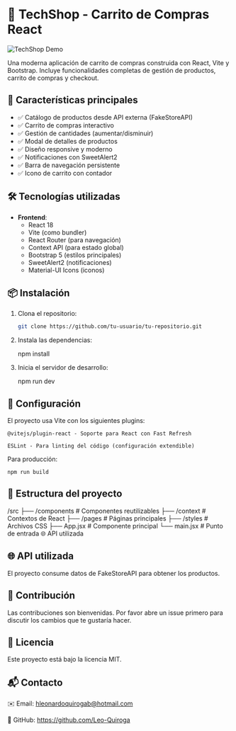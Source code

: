 # 🛒 TechShop - Carrito de Compras React

![TechShop Demo](https://ejemplo.com/demo.gif) <!-- Reemplaza con imagen real de tu proyecto -->

Una moderna aplicación de carrito de compras construida con React, Vite y Bootstrap. Incluye funcionalidades completas de gestión de productos, carrito de compras y checkout.

## 🚀 Características principales

- ✅ Catálogo de productos desde API externa (FakeStoreAPI)
- ✅ Carrito de compras interactivo
- ✅ Gestión de cantidades (aumentar/disminuir)
- ✅ Modal de detalles de productos
- ✅ Diseño responsive y moderno
- ✅ Notificaciones con SweetAlert2
- ✅ Barra de navegación persistente
- ✅ Icono de carrito con contador

## 🛠 Tecnologías utilizadas

- **Frontend**: 
  - React 18
  - Vite (como bundler)
  - React Router (para navegación)
  - Context API (para estado global)
  - Bootstrap 5 (estilos principales)
  - SweetAlert2 (notificaciones)
  - Material-UI Icons (iconos)

## 📦 Instalación

1. Clona el repositorio:
   ```bash
   git clone https://github.com/tu-usuario/tu-repositorio.git

2. Instala las dependencias:
    
    npm install 

3. Inicia el servidor de desarrollo:
    
    npm run dev

## 🔧 Configuración

El proyecto usa Vite con los siguientes plugins:

    @vitejs/plugin-react - Soporte para React con Fast Refresh

    ESLint - Para linting del código (configuración extendible)

Para producción:

    npm run build


## 🎨 Estructura del proyecto

/src
├── /components       # Componentes reutilizables
├── /context          # Contextos de React
├── /pages            # Páginas principales
├── /styles           # Archivos CSS
├── App.jsx           # Componente principal
└── main.jsx          # Punto de entrada
🌐 API utilizada

## 🌐 API utilizada

El proyecto consume datos de FakeStoreAPI para obtener los productos.

## 🤝 Contribución

Las contribuciones son bienvenidas. Por favor abre un issue primero para discutir los cambios que te gustaría hacer.

## 📄 Licencia

Este proyecto está bajo la licencia MIT.

## 📬 Contacto

✉️ Email: hleonardoquirogab@hotmail.com

🔗 GitHub: https://github.com/Leo-Quiroga